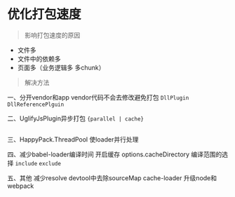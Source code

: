 # 优化打包速度
>影响打包速度的原因

* 文件多
* 文件中的依赖多
* 页面多（业务逻辑多 多chunk）

>解决方法

一、分开vendor和app
vendor代码不会去修改避免打包
`DllPlugin` `DllReferencePlguin`

二、UglifyJsPlugin异步打包
`{parallel | cache}`

```js

```

三、HappyPack.ThreadPool
使loader并行处理

四、减少babel-loader编译时间
开启缓存 options.cacheDirectory
编译范围的选择 `include` `exclude`

五、其他
减少resolve
devtool中去除sourceMap
cache-loader
升级node和webpack
